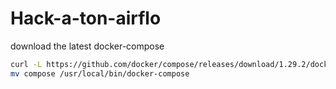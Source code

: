 # Hack-a-ton-airflo

download the latest docker-compose
```bash 
curl -L https://github.com/docker/compose/releases/download/1.29.2/docker-compose-Linux-x86_64 -o compose
mv compose /usr/local/bin/docker-compose
```

